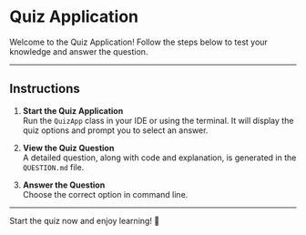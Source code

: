 # Quiz Application

Welcome to the Quiz Application! Follow the steps below to test your knowledge and answer the question.

---

## Instructions

1. **Start the Quiz Application**  
   Run the `QuizApp` class in your IDE or using the terminal. It will display the quiz options and prompt you to select an answer.

2. **View the Quiz Question**  
   A detailed question, along with code and explanation, is generated in the `QUESTION.md` file.
3. **Answer the Question**  
   Choose the correct option in command line.

---

Start the quiz now and enjoy learning! 🎉